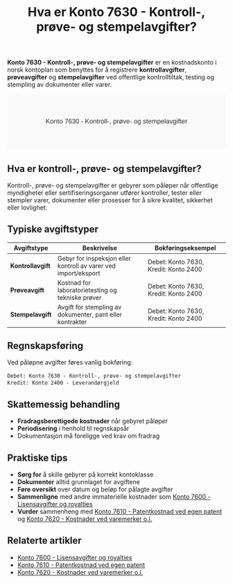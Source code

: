 ﻿---
title: "Hva er Konto 7630 - Kontroll-, prøve- og stempelavgifter?"
seoTitle: "7630"
meta_description: '**Konto 7630 - Kontroll-, prøve- og stempelavgifter** er en kostnadskonto i norsk kontoplan som benyttes for å registrere **kontrollavgifter**, **prøveavgift...'
slug: 7630
type: blog
layout: pages/single
---

**Konto 7630 - Kontroll-, prøve- og stempelavgifter** er en kostnadskonto i norsk kontoplan som benyttes for å registrere **kontrollavgifter**, **prøveavgifter** og **stempelavgifter** ved offentlige kontrolltiltak, testing og stempling av dokumenter eller varer.

![Konto 7630 - Kontroll-, prøve- og stempelavgifter](7630-kontroll-prove-og-stempelavgifter-image.svg)

## Hva er kontroll-, prøve- og stempelavgifter?

Kontroll-, prøve- og stempelavgifter er gebyrer som påløper når offentlige myndigheter eller sertifiseringsorganer utfører kontroller, tester eller stempler varer, dokumenter eller prosesser for å sikre kvalitet, sikkerhet eller lovlighet.

## Typiske avgiftstyper

| Avgiftstype      | Beskrivelse                                              | Bokføringseksempel                                     |
|------------------|----------------------------------------------------------|--------------------------------------------------------|
| **Kontrollavgift** | Gebyr for inspeksjon eller kontroll av varer ved import/eksport | Debet: Konto 7630, Kredit: Konto 2400                  |
| **Prøveavgift**   | Kostnad for laboratorietesting og tekniske prøver        | Debet: Konto 7630, Kredit: Konto 2400                  |
| **Stempelavgift** | Avgift for stempling av dokumenter, pant eller kontrakter | Debet: Konto 7630, Kredit: Konto 2400                  |

## Regnskapsføring

Ved påløpne avgifter føres vanlig bokføring:

```text
Debet: Konto 7630 - Kontroll-, prøve- og stempelavgifter
Kredit: Konto 2400 - Leverandørgjeld
```

## Skattemessig behandling

- **Fradragsberettigede kostnader** når gebyret påløper
- **Periodisering** i henhold til regnskapsår
- Dokumentasjon må foreligge ved krav om fradrag

## Praktiske tips

- **Sørg for** å skille gebyrer på korrekt kontoklasse
- **Dokumenter** alltid grunnlaget for avgiftene
- **Føre oversikt** over datum og beløp for pålagte avgifter
- **Sammenligne** med andre immaterielle kostnader som [Konto 7600 - Lisensavgifter og royalties](/blogs/kontoplan/7600-lisensavgifter-og-royalties "Konto 7600 - Lisensavgifter og royalties")
- **Vurder** sammenheng med [Konto 7610 - Patentkostnad ved egen patent](/blogs/kontoplan/7610-patentkostnad-ved-egen-patent "Konto 7610 - Patentkostnad ved egen patent") og [Konto 7620 - Kostnader ved varemerker o.l.](/blogs/kontoplan/7620-kostnader-ved-varemerker-o-l "Konto 7620 - Kostnader ved varemerker o.l.")

## Relaterte artikler

- [Konto 7600 - Lisensavgifter og royalties](/blogs/kontoplan/7600-lisensavgifter-og-royalties "Konto 7600 - Lisensavgifter og royalties")
- [Konto 7610 - Patentkostnad ved egen patent](/blogs/kontoplan/7610-patentkostnad-ved-egen-patent "Konto 7610 - Patentkostnad ved egen patent")
- [Konto 7620 - Kostnader ved varemerker o.l.](/blogs/kontoplan/7620-kostnader-ved-varemerker-o-l "Konto 7620 - Kostnader ved varemerker o.l.")






